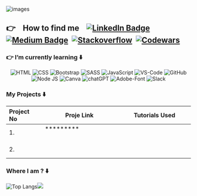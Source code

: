 


![images](https://github.com/tahamurat-doser/tahamurat-doser/assets/117679912/48e3133c-0c5e-4227-b615-4942db653357)

## :point_right:&nbsp;  &nbsp;  How to find me &nbsp;  &nbsp;<a href="https://fr.linkedin.com/in/taha-murat?trk=profile-badge"><img src="https://img.shields.io/badge/linkedin-%230077B5.svg?style=for-the-badge&logo=linkedin&logoColor=white&style=plastic" alt="LinkedIn Badge"/></a>&nbsp;  <a href="your-medium-URL"><img src="https://img.shields.io/badge/Medium-12100E?style=for-the-badge&logo=medium&logoColor=white&style=plastic" alt="Medium Badge"/></a>&nbsp;  <a href="your-Stackoverflow-URL"><img src="https://img.shields.io/badge/-Stackoverflow-FE7A16?style=for-the-badge&logo=stack-overflow&logoColor=white&style=plastic" alt="Stackoverflow"/></a>&nbsp;  <a href="your-codewars-URL"><img src="https://img.shields.io/badge/Codewars-B1361E?style=for-the-badge&logo=codewars&logoColor=grey&style=plastic" alt="Codewars"/></a>

### :point_right: I’m currently learning :arrow_down:
<div id="badges" align="center">
  <img src="https://img.shields.io/badge/html5-%23E34F26.svg?style=for-the-badge&logo=html5&logoColor=white&style=plastic" alt="HTML"/>
  <img src="https://img.shields.io/badge/css3-%231572B6.svg?style=for-the-badge&logo=css3&logoColor=white&style=plastic" alt="CSS"/>
  <img src="https://img.shields.io/badge/bootstrap-%238511FA.svg?style=for-the-badge&logo=bootstrap&logoColor=white&style=plastic" alt="Bootstrap"/>
  <img src="https://img.shields.io/badge/SASS-hotpink.svg?style=for-the-badge&logo=SASS&logoColor=white&style=plastic" alt="SASS"/>
  <img src="https://img.shields.io/badge/javascript-%23323330.svg?style=for-the-badge&logo=javascript&logoColor=%23F7DF1E&style=plastic" alt="JavaScript"/>
  <img src="https://img.shields.io/badge/Visual%20Studio%20Code-0078d7.svg?style=for-the-badge&logo=visual-studio-code&logoColor=white&style=plastic" alt="VS-Code"/>
  <img src="https://img.shields.io/badge/github-%23121011.svg?style=for-the-badge&logo=github&logoColor=white&style=plastic" alt="GitHub"/>
  <img src="https://img.shields.io/badge/node.js-6DA55F?style=for-the-badge&logo=node.js&logoColor=white&style=plastic" alt="Node JS"/>
  <img src="https://img.shields.io/badge/Canva-%2300C4CC.svg?style=for-the-badge&logo=Canva&logoColor=white&style=plastic" alt="Canva"/>
  <img src="https://img.shields.io/badge/chatGPT-74aa9c?style=for-the-badge&logo=openai&logoColor=white&style=plastic" alt="chatGPT"/>
  <img src="https://img.shields.io/badge/Adobe%20Fonts-000B1D.svg?style=for-the-badge&logo=Adobe%20Fonts&logoColor=white&style=plastic" alt="Adobe-Font"/>
  <img src="https://img.shields.io/badge/Slack-4A154B?style=for-the-badge&logo=slack&logoColor=white&style=plastic" alt="Slack"/>
  </div>

### My Projects :arrow_down:
| Project No | Proje Link | Tutorials Used |
| :--- | :----: | :----: |
| 1.&nbsp;  |[]()*********  &nbsp;  &nbsp;  &nbsp;  &nbsp;  &nbsp;  &nbsp;  &nbsp;  &nbsp; &nbsp;  &nbsp;  &nbsp;  &nbsp;  &nbsp;  &nbsp;|
| 2.&nbsp;  |&nbsp;  &nbsp;  &nbsp;  &nbsp;  &nbsp;  &nbsp;  &nbsp;  &nbsp;  &nbsp;  &nbsp;  &nbsp;  &nbsp;  &nbsp;  &nbsp;  &nbsp;  &nbsp;  &nbsp;  &nbsp;|&nbsp;  &nbsp;  &nbsp;  &nbsp;  &nbsp;  &nbsp;  &nbsp;  &nbsp;  &nbsp;  &nbsp;  &nbsp;  &nbsp; &nbsp;  &nbsp;  &nbsp;  &nbsp;  &nbsp;  &nbsp;  &nbsp;  &nbsp;  &nbsp;  &nbsp;  &nbsp;  &nbsp;|


### Where I am ? :arrow_down:
![Top Langs](https://github-readme-stats.vercel.app/api/top-langs/?username=tahamurat-doser&theme=tokyonight)[![](https://github-readme-stats.vercel.app/api?username=tahamurat-doser&show_icons=true&theme=tokyonight)](https://github.com/tahamurat-doser/github-readme-stats)
